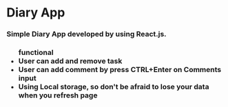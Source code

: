 # Diary App

<h3>Simple Diary App developed by using React.js.<h3>
<ul>functional
 <li>User can add and remove task</li>
 <li>User can add comment by press CTRL+Enter on Comments input</li>
 <li>Using Local storage, so don't be afraid to lose your data when you refresh page</li>
<ul>